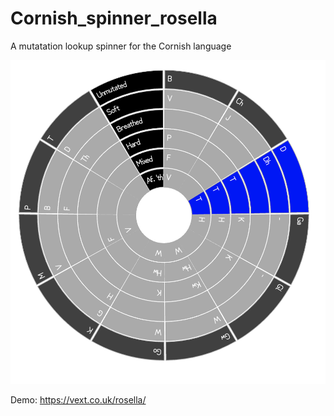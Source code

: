 # Cornish_spinner_rosella
A mutatation lookup spinner for the Cornish language

![Screenshot](/spinner_rosella.png "Spinner rosella screenshot")

Demo: <a href="https://vext.co.uk/rosella/">https://vext.co.uk/rosella/</a>
